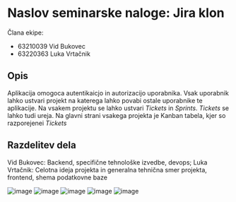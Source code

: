 # Naslov seminarske naloge: Jira klon
Člana ekipe:
- 63210039 Vid Bukovec
- 63220363 Luka Vrtačnik

## Opis
Aplikacija omogoca autentikaicjo in autorizacijo uporabnika. Vsak uporabnik lahko ustvari projekt na katerega lahko povabi ostale uporabnike te aplikacije.
Na vsakem projektu se lahko ustvari *Tickets* in *Sprints*. *Tickets* se lahko tudi ureja. Na glavni strani vsakega projekta je Kanban tabela, kjer so razporejenei *Tickets*

## Razdelitev dela

Vid Bukovec: Backend, specifične tehnološke izvedbe, devops;
Luka Vrtačnik: Celotna ideja projekta in generalna tehnična smer projekta, frontend, shema podatkovne baze

![image](https://github.com/user-attachments/assets/7b8cdc7e-d5da-4ad9-898a-4f0171f513bc)
![image](https://github.com/user-attachments/assets/43e88023-38e7-46a1-b980-cc4e8b5bcfec)
![image](https://github.com/user-attachments/assets/d3da97d7-c7b5-481d-9f43-47b9e903ce8a)
![image](https://github.com/user-attachments/assets/5041fa46-2ca0-492e-9757-5b0478eeb799)
![image](https://github.com/user-attachments/assets/05a5ceac-9a68-48e3-8072-8e8f986f399e)






